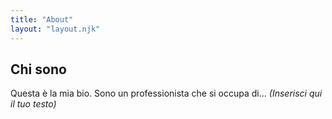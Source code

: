 ```yaml
---
title: "About"
layout: "layout.njk"
---
```

## Chi sono

Questa è la mia bio. Sono un professionista che si occupa di... 
*(Inserisci qui il tuo testo)*
